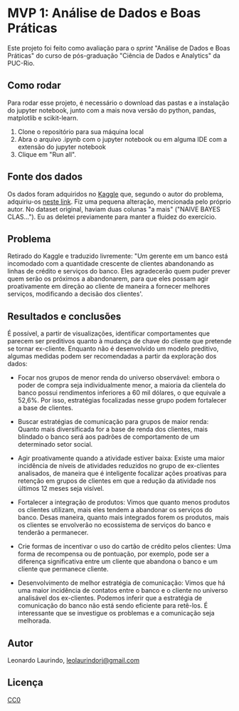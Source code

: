 # MVP 1: Análise de Dados e Boas Práticas

Este projeto foi feito como avaliação para o _sprint_ "Análise de Dados e Boas Práticas" do curso de pós-graduação "Ciência de Dados e Analytics" da PUC-Rio.

## Como rodar

Para rodar esse projeto, é necessário o download das pastas e a instalação do jupyter notebook, junto com a mais nova versão do python, pandas, matplotlib e scikit-learn.

1. Clone o repositório para sua máquina local
2. Abra o arquivo .ipynb com o jupyter notebook ou em alguma IDE com a extensão do jupyter notebook
3. Clique em "Run all".

## Fonte dos dados

Os dados foram adquiridos no [Kaggle](https://www.kaggle.com/datasets/sakshigoyal7/credit-card-customers) que, segundo o autor do problema, adquiriu-os [neste link](https://leaps.analyttica.com/). Fiz uma pequena alteração, mencionada pelo próprio autor. No dataset original, haviam duas colunas "a mais" ("NAIVE BAYES CLAS…"). Eu as deletei previamente para manter a fluidez do exercício.

## Problema

Retirado do Kaggle e traduzido livremente: "Um gerente em um banco está incomodado com a quantidade crescente de clientes abandonando as linhas de crédito e serviços do banco. Eles agradecerão quem puder prever quem serão os próximos a abandonarem, para que eles possam agir proativamente em direção ao cliente de maneira a fornecer melhores serviços, modificando a decisão dos clientes'.

## Resultados e conclusões

É possível, a partir de visualizações, identificar comportamentes que parecem ser preditivos quanto à mudança de chave do cliente que pretende se tornar ex-cliente. Enquanto não é desenvolvido um modelo preditivo, algumas medidas podem ser recomendadas a partir da exploração dos dados:

- Focar nos grupos de menor renda do universo observável: embora o poder de compra seja individualmente menor, a maioria da clientela do banco possui rendimentos inferiores a 60 mil dólares, o que equivale a 52,6%. Por isso, estratégias focalizadas nesse grupo podem fortalecer a base de clientes.

- Buscar estratégias de comunicação para grupos de maior renda: Quanto mais diversificada for a base de renda dos clientes, mais blindado o banco será aos padrões de comportamento de um determinado setor social.

- Agir proativamente quando a atividade estiver baixa: Existe uma maior incidência de níveis de atividades reduzidos no grupo de ex-clientes analisados, de maneira que é inteligente focalizar ações proativas para retenção em grupos de clientes em que a redução da atividade nos últimos 12 meses seja visível.

- Fortalecer a integração de produtos: Vimos que quanto menos produtos os clientes utilizam, mais eles tendem a abandonar os serviços do banco. Desas maneira, quanto mais integrados forem os produtos, mais os clientes se envolverão no ecossistema de serviços do banco e tenderão a permanecer.

- Crie formas de incentivar o uso do cartão de crédito pelos clientes: Uma forma de recompensa ou de pontuação, por exemplo, pode ser a diferença significativa entre um cliente que abandona o banco e um cliente que permanece cliente.

- Desenvolvimento de melhor estratégia de comunicação: Vimos que há uma maior incidência de contatos entre o banco e o cliente no universo analisável dos ex-clientes. Podemos inferir que a estratégia de comunicação do banco não está sendo eficiente para retê-los. É interessante que se investigue os problemas e a comunicação seja melhorada.

## Autor

Leonardo Laurindo, leolaurindorj@gmail.com

## Licença

[CC0](https://creativecommons.org/publicdomain/zero/1.0/)
